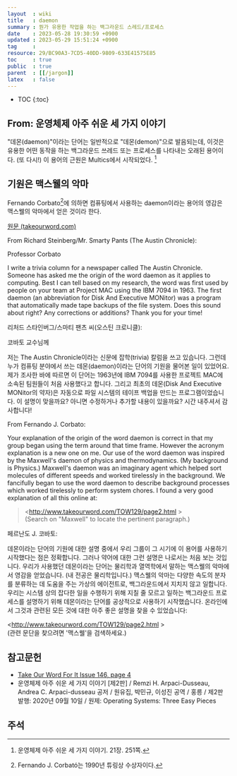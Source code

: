 ```yaml
---
layout  : wiki
title   : daemon
summary : 뭔가 유용한 작업을 하는 백그라운드 스레드/프로세스
date    : 2023-05-28 19:30:59 +0900
updated : 2023-05-29 15:51:24 +0900
tag     : 
resource: 29/BC90A3-7CD5-40DD-9809-633E41575E85
toc     : true
public  : true
parent  : [[/jargon]]
latex   : false
---
```

* TOC
{:toc}

## From: 운영체제 아주 쉬운 세 가지 이야기

>
"데몬(daemon)"이라는 단어는 일반적으로 "데몬(demon)"으로 발음되는데, 이것은 유용한 어떤 동작을 하는 백그라운드 쓰레드 또는 프로세스를 나타내는 오래된 용어이다.
(또 다시!) 이 용어의 근원은 Multics에서 시작되었다.
[^easy-251]

## 기원은 맥스웰의 악마

Fernando Corbato[^corbato]에 의하면 컴퓨팅에서 사용하는 daemon이라는 용어의 영감은 맥스웰의 악마에서 얻은 것이라 한다.

[원문 (takeourword.com)]( https://www.takeourword.com/TOW146/page4.html )

>
From Richard Steinberg/Mr. Smarty Pants (The Austin Chronicle):
>
Professor Corbato
>
I write a trivia column for a newspaper called The Austin Chronicle.
Someone has asked me the origin of the word daemon as it applies to computing.
Best I can tell based on my research, the word was first used by people on your team at Project MAC using the IBM 7094 in 1963.
The first daemon (an abbreviation for Disk And Executive MONitor) was a program that automatically made tape backups of the file system.
Does this sound about right?
Any corrections or additions?
Thank you for your time!

리처드 스타인버그/스마티 팬츠 씨(오스틴 크로니클):

코바토 교수님께

저는 The Austin Chronicle이라는 신문에 잡학(trivia) 칼럼을 쓰고 있습니다.
그런데 누가 컴퓨팅 분야에서 쓰는 데몬(daemon)이라는 단어의 기원을 물어본 일이 있었어요.
제가 조사한 바에 따르면 이 단어는 1963년에 IBM 7094를 사용한 프로젝트 MAC에 소속된 팀원들이 처음 사용했다고 합니다.
그리고 최초의 데몬(Disk And Executive MONitor의 약자)은 자동으로 파일 시스템의 테이프 백업을 만드는 프로그램이었습니다.
이 설명이 맞을까요? 아니면 수정하거나 추가할 내용이 있을까요?
시간 내주셔서 감사합니다!

>
From Fernando J. Corbato:
>
Your explanation of the origin of the word daemon is correct in that my group began using the term around that time frame.
However the acronym explanation is a new one on me.
Our use of the word daemon was inspired by the Maxwell's daemon of physics and thermodynamics.
(My background is Physics.)
Maxwell's daemon was an imaginary agent which helped sort molecules of different speeds and worked tirelessly in the background.
We fancifully began to use the word daemon to describe background processes which worked tirelessly to perform system chores.
I found a very good explanation of all this online at:
>
> <http://www.takeourword.com/TOW129/page2.html >  
(Search on "Maxwell" to locate the pertinent paragraph.)

페르난도 J. 코바토:

데몬이라는 단어의 기원에 대한 설명 중에서 우리 그룹이 그 시기에 이 용어를 사용하기 시작했다는 점은 정확합니다.
그러나 약어에 대한 그런 설명은 나로서는 처음 보는 것입니다.
우리가 사용했던 데몬이라는 단어는 물리학과 열역학에서 말하는 맥스웰의 악마에서 영감을 얻었습니다.
(내 전공은 물리학입니다.)
맥스웰의 악마는 다양한 속도의 분자를 분류하는 데 도움을 주는 가상의 에이전트로, 백그라운드에서 지치지 않고 일합니다.
우리는 시스템 상의 잡다한 일을 수행하기 위해 지칠 줄 모르고 일하는 백그라운드 프로세스를 설명하기 위해 데몬이라는 단어를 공상적으로 사용하기 시작했습니다.
온라인에서 그것과 관련된 모든 것에 대한 아주 좋은 설명을 찾을 수 있었습니다:

<http://www.takeourword.com/TOW129/page2.html >  
(관련 문단을 찾으려면 '맥스웰'을 검색하세요.)


## 참고문헌

- [Take Our Word For It Issue 146, page 4]( https://www.takeourword.com/TOW146/page4.html )
- 운영체제 아주 쉬운 세 가지 이야기 [제2판] / Remzi H. Arpaci-Dusseau, Andrea C. Arpaci-dusseau 공저 / 원유집, 박민규, 이성진 공역 / 홍릉 / 제2판 발행: 2020년 09월 10일 / 원제: Operating Systems: Three Easy Pieces

## 주석

[^easy-251]: 운영체제 아주 쉬운 세 가지 이야기. 21장. 251쪽.
[^corbato]: Fernando J. Corbató는 1990년 튜링상 수상자이다.
